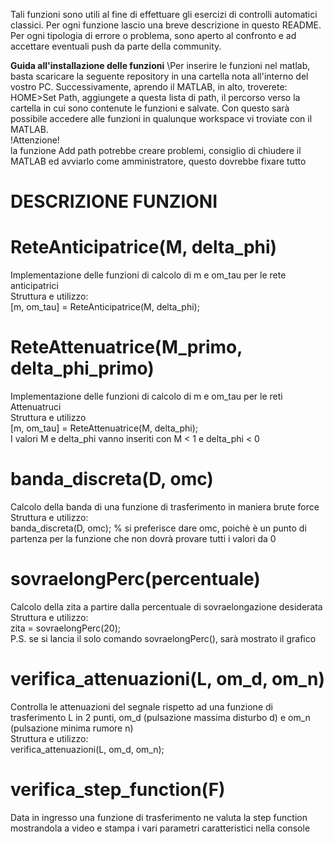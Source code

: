 Tali funzioni sono utili al fine di effettuare gli esercizi di controlli automatici
classici. Per ogni funzione lascio una breve descrizione in questo README.
Per ogni tipologia di errore o problema, sono aperto al confronto e ad accettare 
eventuali push da parte della community.

**Guida all'installazione delle funzioni**
\\Per inserire le funzioni nel matlab, basta scaricare la seguente repository in una cartella nota all'interno del vostro PC. Successivamente, aprendo il MATLAB, in alto, troverete: HOME>Set Path, aggiungete a questa lista di path, il percorso verso la cartella in cui sono contenute le funzioni e salvate. Con questo sarà possibile accedere alle funzioni in qualunque workspace vi troviate con il MATLAB.  
!Attenzione!  
la funzione Add path potrebbe creare problemi, consiglio di chiudere il MATLAB ed avviarlo come amministratore, questo dovrebbe fixare tutto

# DESCRIZIONE FUNZIONI
# ReteAnticipatrice(M, delta_phi) # 
Implementazione delle funzioni di calcolo di m e om_tau per le rete anticipatrici  
Struttura e utilizzo:  
[m, om_tau] = ReteAnticipatrice(M, delta_phi);

# ReteAttenuatrice(M_primo, delta_phi_primo) #
Implementazione delle funzioni di calcolo di m e om_tau per le reti Attenuatruci  
Struttura e utilizzo  
[m, om_tau] = ReteAttenuatrice(M, delta_phi);  
I valori M e delta_phi vanno inseriti con M < 1 e delta_phi < 0

# banda_discreta(D, omc) #
Calcolo della banda di una funzione di trasferimento in maniera brute force  
Struttura e utilizzo:  
banda_discreta(D, omc); % si preferisce dare omc, poichè è un punto di partenza per la funzione che non dovrà provare tutti i valori da 0

# sovraelongPerc(percentuale) #
Calcolo della zita a partire dalla percentuale di sovraelongazione desiderata  
Struttura e utilizzo:  
zita = sovraelongPerc(20);  
P.S. se si lancia il solo comando sovraelongPerc(), sarà mostrato il grafico

# verifica_attenuazioni(L, om_d, om_n)
Controlla le attenuazioni del segnale rispetto ad una funzione di trasferimento L in 2 punti, om_d (pulsazione massima disturbo d) e om_n (pulsazione minima rumore n)  
Struttura e utilizzo:  
verifica_attenuazioni(L, om_d, om_n);

# verifica_step_function(F)
Data in ingresso una funzione di trasferimento ne valuta la step function mostrandola a video
e stampa i vari parametri caratteristici nella console  
